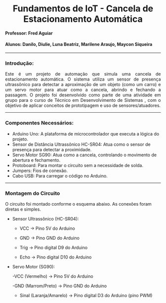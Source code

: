 <h1 align = center> Fundamentos de IoT - Cancela de Estacionamento Automática </h1>
<h4> Professor: Fred Aguiar </h4>
<h4> Alunos: Danilo, Diulie, Luna Beatriz, Marilene Araujo, Maycon Siqueira </h4>

<hr>
<h3> Introdução: </h3>

<p align="justify">
  Este é um projeto de automação que simula uma cancela de estacionamento automática. O sistema utiliza um sensor de presença ultrassônico para detectar a aproximação de um objeto (como um carro) e um servo motor para atuar como a cancela, abrindo e fechando a passagem. O projeto foi desenvolvido como parte de uma atividade em grupo para o curso de Técnico em Desenvolvimento de Sistemas , com o objetivo de aplicar conceitos de prototipagem e uso de sensores/atuadores.
  
<hr>
<h3> Componentes Necessários: </h3>

- Arduino Uno: A plataforma de microcontrolador que executa a lógica do projeto.
- Sensor de Distância Ultrassônico HC-SR04: Atua como o sensor de presença para detectar a proximidade.
- Servo Motor SG90: Atua como a cancela, controlando o movimento de abertura e fechamento.
- Protoboard: Para montar o circuito sem a necessidade de solda.
- Jumpers: Fios de conexão.
- Cabo USB: Para carregar o código no Arduino.
  
<hr>
<h3> Montagem do Circuito </h3> 

O circuito foi montado conforme o esquema abaixo. As conexões foram diretas e simples.

- Sensor Ultrassônico (HC-SR04):

   - VCC -> Pino 5V do Arduino

   - GND -> Pino GND do Arduino

   - Trig -> Pino digital D9 do Arduino

   - Echo -> Pino digital D10 do Arduino

- Servo Motor (SG90):

   -VCC (Vermelho) -> Pino 5V do Arduino

   -GND (Marrom/Preto) -> Pino GND do Arduino

   - Sinal (Laranja/Amarelo) -> Pino digital D3 do Arduino (pino PWM)
